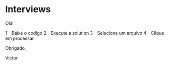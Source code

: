 # Interviews
Olá!

1 - Baixe o codigo
2 - Execute a solution
3 - Selecione um arquivo
4 - Clique em processar

Obrigado,

Victor
